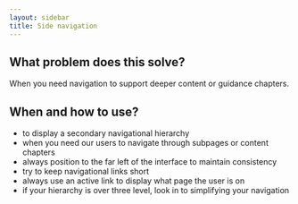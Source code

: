 ```yaml
---
layout: sidebar
title: Side navigation
---
```


## What problem does this solve?

When you need navigation to support deeper content or guidance chapters.

## When and how to use?

- to display a secondary navigational hierarchy 
- when you need our users to navigate through subpages or content chapters
- always position to the far left of the interface to maintain consistency
- try to keep navigational links short
- always use an active link to display what page the user is on
- if your hierarchy is over three level, look in to simplifying your navigation
